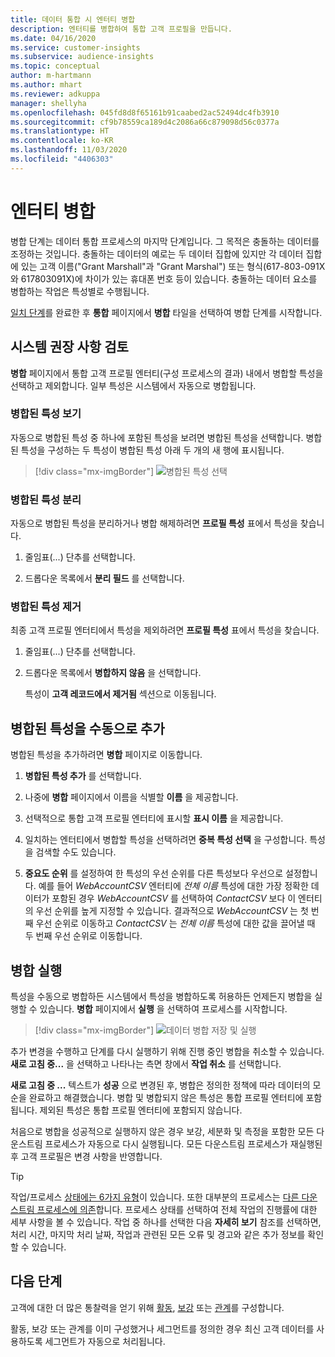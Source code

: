 ```yaml
---
title: 데이터 통합 시 엔터티 병합
description: 엔터티를 병합하여 통합 고객 프로필을 만듭니다.
ms.date: 04/16/2020
ms.service: customer-insights
ms.subservice: audience-insights
ms.topic: conceptual
author: m-hartmann
ms.author: mhart
ms.reviewer: adkuppa
manager: shellyha
ms.openlocfilehash: 045fd8d8f65161b91caabed2ac52494dc4fb3910
ms.sourcegitcommit: cf9b78559ca189d4c2086a66c879098d56c0377a
ms.translationtype: HT
ms.contentlocale: ko-KR
ms.lasthandoff: 11/03/2020
ms.locfileid: "4406303"
---
```

# <a name="merge-entities"></a>엔터티 병합

병합 단계는 데이터 통합 프로세스의 마지막 단계입니다. 그 목적은 충돌하는 데이터를 조정하는 것입니다. 충돌하는 데이터의 예로는 두 데이터 집합에 있지만 각 데이터 집합에 있는 고객 이름("Grant Marshall"과 "Grant Marshal") 또는 형식(617-803-091X와 617803091X)에 차이가 있는 휴대폰 번호 등이 있습니다. 충돌하는 데이터 요소를 병합하는 작업은 특성별로 수행됩니다.

[일치 단계](match-entities.md)를 완료한 후 **통합** 페이지에서 **병합** 타일을 선택하여 병합 단계를 시작합니다.

## <a name="review-system-recommendations"></a>시스템 권장 사항 검토

**병합** 페이지에서 통합 고객 프로필 엔터티(구성 프로세스의 결과) 내에서 병합할 특성을 선택하고 제외합니다. 일부 특성은 시스템에서 자동으로 병합됩니다.

### <a name="view-merged-attributes"></a>병합된 특성 보기

자동으로 병합된 특성 중 하나에 포함된 특성을 보려면 병합된 특성을 선택합니다. 병합된 특성을 구성하는 두 특성이 병합된 특성 아래 두 개의 새 행에 표시됩니다.

> [!div class="mx-imgBorder"]
> ![병합된 특성 선택](media/configure-data-merge-profile-attributes.png "병합된 특성 선택")

### <a name="separate-merged-attributes"></a>병합된 특성 분리

자동으로 병합된 특성을 분리하거나 병합 해제하려면 **프로필 특성** 표에서 특성을 찾습니다.

1. 줄임표(...) 단추를 선택합니다.
  
2. 드롭다운 목록에서 **분리 필드** 를 선택합니다.

### <a name="remove-merged-attributes"></a>병합된 특성 제거

최종 고객 프로필 엔터티에서 특성을 제외하려면 **프로필 특성** 표에서 특성을 찾습니다.

1. 줄임표(...) 단추를 선택합니다.
  
2. 드롭다운 목록에서 **병합하지 않음** 을 선택합니다.

   특성이 **고객 레코드에서 제거됨** 섹션으로 이동됩니다.

## <a name="manually-add-a-merged-attribute"></a>병합된 특성을 수동으로 추가

병합된 특성을 추가하려면 **병합** 페이지로 이동합니다.

1. **병합된 특성 추가** 를 선택합니다.

2. 나중에 **병합** 페이지에서 이름을 식별할 **이름** 을 제공합니다.

3. 선택적으로 통합 고객 프로필 엔터티에 표시할 **표시 이름** 을 제공합니다.

4. 일치하는 엔터티에서 병합할 특성을 선택하려면 **중복 특성 선택** 을 구성합니다. 특성을 검색할 수도 있습니다.

5. **중요도 순위** 를 설정하여 한 특성의 우선 순위를 다른 특성보다 우선으로 설정합니다. 예를 들어 *WebAccountCSV* 엔터티에 *전체 이름* 특성에 대한 가장 정확한 데이터가 포함된 경우 *WebAccountCSV* 를 선택하여 *ContactCSV* 보다 이 엔터티의 우선 순위를 높게 지정할 수 있습니다. 결과적으로 *WebAccountCSV* 는 첫 번째 우선 순위로 이동하고 *ContactCSV* 는 *전체 이름* 특성에 대한 값을 끌어낼 때 두 번째 우선 순위로 이동합니다.

## <a name="run-your-merge"></a>병합 실행

특성을 수동으로 병합하든 시스템에서 특성을 병합하도록 허용하든 언제든지 병합을 실행할 수 있습니다. **병합** 페이지에서 **실행** 을 선택하여 프로세스를 시작합니다.

> [!div class="mx-imgBorder"]
> ![데이터 병합 저장 및 실행](media/configure-data-merge-save-run.png "데이터 병합 저장 및 실행")

추가 변경을 수행하고 단계를 다시 실행하기 위해 진행 중인 병합을 취소할 수 있습니다. **새로 고침 중...** 을 선택하고 나타나는 측면 창에서 **작업 취소** 를 선택합니다.

**새로 고침 중 ...** 텍스트가 **성공** 으로 변경된 후, 병합은 정의한 정책에 따라 데이터의 모순을 완료하고 해결했습니다. 병합 및 병합되지 않은 특성은 통합 프로필 엔터티에 포함됩니다. 제외된 특성은 통합 프로필 엔터티에 포함되지 않습니다.

처음으로 병합을 성공적으로 실행하지 않은 경우 보강, 세분화 및 측정을 포함한 모든 다운스트림 프로세스가 자동으로 다시 실행됩니다. 모든 다운스트림 프로세스가 재실행된 후 고객 프로필은 변경 사항을 반영합니다.

> [!TIP]
> 작업/프로세스 [상태에는 6가지 유형](system.md#status-types)이 있습니다. 또한 대부분의 프로세스는 [다른 다운스트림 프로세스에 의존](system.md#refresh-policies)합니다. 프로세스 상태를 선택하여 전체 작업의 진행률에 대한 세부 사항을 볼 수 있습니다. 작업 중 하나를 선택한 다음 **자세히 보기** 참조를 선택하면, 처리 시간, 마지막 처리 날짜, 작업과 관련된 모든 오류 및 경고와 같은 추가 정보를 확인할 수 있습니다.

## <a name="next-step"></a>다음 단계

고객에 대한 더 많은 통찰력을 얻기 위해 [활동](activities.md), [보강](enrichment-microsoft-graph.md) 또는 [관계](relationships.md)를 구성합니다.

활동, 보강 또는 관계를 이미 구성했거나 세그먼트를 정의한 경우 최신 고객 데이터를 사용하도록 세그먼트가 자동으로 처리됩니다.


